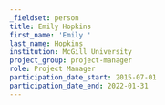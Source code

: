 ```yaml
---
_fieldset: person
title: Emily Hopkins
first_name: 'Emily '
last_name: Hopkins
institution: McGill University
project_group: project-manager
role: Project Manager
participation_date_start: 2015-07-01
participation_date_end: 2022-01-31
---
```

